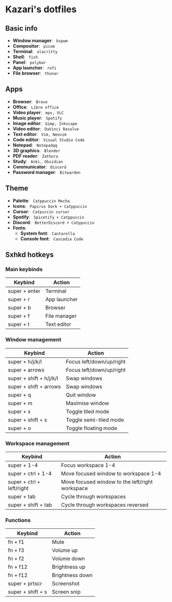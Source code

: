 # Kazari's dotfiles

## Basic info
- **Window manager**: <code> bspwm </code> <br>
- **Compositor**: <code> picom </code> <br>
- **Terminal**: <code> alacritty </code> <br>
- **Shell**: <code> fish </code> <br>
- **Panel**: <code> polybar </code> <br>
- **App launcher**: <code> rofi </code> <br>
- **File browser**: <code> thunar </code> <br>

## Apps
- **Browser**: <code> Brave </code> <br>
- **Office**: <code> Libre office </code> <br>
- **Video player**: <code> mpv, VLC </code> <br>
- **Music player**: <code> Spotify </code> <br>
- **Image editor**: <code> Gimp, Inkscape </code> <br>
- **Video editor**: <code> DaVinci Resolve </code> <br>
- **Text editor**: <code> Vim, Neovim </code> <br>
- **Code editor**: <code> Visual Studio Code </code> <br>
- **Notepad**: <code> Notepadqq </code> <br>
- **3D graphics**: <code> Blender </code> <br>
- **PDF reader**: <code> Zathura </code> <br>
- **Study**: <code> Anki, Obsidian </code> <br>
- **Communicator**: <code> Discord </code> <br>
- **Password manager**: <code> Bitwarden </code> <br>

## Theme
- **Palette**: <code> Catppuccin Mocha </code> <br>
- **Icons**: <code> Papirus Dark + Catppuccin </code> <br>
- **Cursor**: <code> Catpuccin cursor </code> <br>
- **Spotify**: <code> Spicetify + Catppuccin </code> <br>
- **Discord**: <code> BetterDiscord + Catppuccin </code> <br>
- **Fonts**:
    - **System font**: <code> Cantarella </code> 
    - **Console font**: <code> Cascadia Code </code>

## Sxhkd hotkeys

### Main keybinds
| Keybind | Action |
|---|---|
| super + enter | Terminal |
| super + r | App launcher |
| super + b | Browser |
| super + f | File manager | 
| super + t | Text editor |

### Window management
| Keybind | Action |
| --- | --- |
| super + h/j/k/l | Focus left/down/up/right |
| super + arrows | Focus left/down/up/right |
| super + shift + h/j/k/l | Swap windows |
| super + shift + arrows | Swap windows |
| super + q | Quit window |
| super + m | Maximise window |
| super + s | Toggle tiled mode |
| super + shift + s | Toggle semi-tiled mode |
| super + o | Toggle floating mode |

### Workspace management
| Keybind | Action |
| --- | --- |
| super + 1-4 | Focus workspace 1-4 |
| super + ctrl + 1-4 | Move focused window to workspace 1-4 |
| super + ctrl + left/right | Move focused window to the left/right workspace |
| super + tab | Cycle through workspaces |
| super + shift + tab | Cycle through workspaces reversed |

### Functions
| Keybind | Action |
| --- | --- |
| fn + f1 | Mute |
| fn + f3 | Volume up |
| fn + f2 | Volume down |
| fn + f12 | Brightness up |
| fn + f12 | Brightness down |
| super + prtscr | Screenshot |
| super + shift + s | Screen snip |
